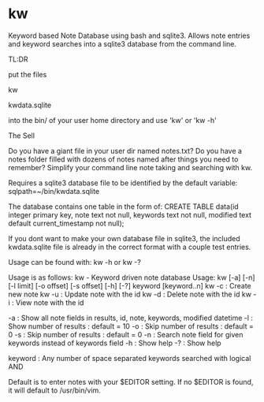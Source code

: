 # kw
Keyword based Note Database using bash and sqlite3.
Allows note entries and keyword searches into a sqlite3 database from the command line.

TL:DR

put the files

kw

kwdata.sqlite

into the bin/ of your user home directory and use 'kw' or 'kw -h'


The Sell

Do you have a giant file in your user dir named notes.txt? Do you have a notes folder filled with
dozens of notes named after things you need to remember? Simplify your command line note taking
and searching with kw.


Requires a sqlite3 database file to be identified by the default variable:
sqlpath=~/bin/kwdata.sqlite

The database contains one table in the form of:
CREATE TABLE data(id integer primary key, note text not null, keywords text not null, modified text default current_timestamp not null);

If you dont want to make your own database file in sqlite3, the included kwdata.sqlite file is already in the correct format with a couple test entries.

Usage can be found with:
kw -h
or 
kw -?

Usage is as follows:
kw - Keyword driven note database
Usage:
kw [-a] [-n] [-l limit] [-o offset] [-s offset] [-h] [-?] keyword [keyword..n]
kw -c          : Create new note
kw -u <index>  : Update note with the id <index>
kw -d <index>  : Delete note with the id <index>
kw -i <index>  : View note with the id <index>
 
-a             : Show all note fields in results, id, note, keywords, modified datetime
-l <limit>     : Show <limit> number of results : default = 10
-o <offset>    : Skip <offset> number of results : default = 0
-s <offset>    : Skip <offset> number of results : default = 0
-n             : Search note field for given keywords instead of keywords field
-h             : Show help
-?             : Show help
 
keyword        : Any number of space separated keywords searched with logical AND


Default is to enter notes with your $EDITOR setting. If no $EDITOR is found, it will default to /usr/bin/vim.

